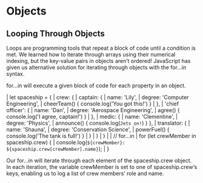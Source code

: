 # Objects

## Looping Through Objects
Loops are programming tools that repeat a block of code until a condition is met. We learned how to iterate through arrays using their numerical indexing, but the key-value pairs in objects aren’t ordered! JavaScript has given us alternative solution for iterating through objects with the for...in syntax.

for...in will execute a given block of code for each property in an object.

| let spaceship = {
|   crew: {
|     captain: { 
|       name: 'Lily', 
|       degree: 'Computer Engineering', 
|       cheerTeam() { console.log('You got this!') } 
|     },
|     'chief officer': { 
|       name: 'Dan', 
|       degree: 'Aerospace Engineering', 
|       agree() { console.log('I agree, captain!') } 
|     },
|     medic: { 
|       name: 'Clementine', 
|       degree: 'Physics', 
|       announce() { console.log(`Jets on!`) } },
|     translator: {
|       name: 'Shauna', 
|       degree: 'Conservation Science', 
|       powerFuel() { console.log('The tank is full!') } 
|     }
|   }
| }
| 
| // for...in
| for (let crewMember in spaceship.crew) {
|   console.log(`${crewMember}: ${spaceship.crew[crewMember].name}`);
| }

Our for...in will iterate through each element of the spaceship.crew object. In each iteration, the variable crewMember is set to one of spaceship.crew‘s keys, enabling us to log a list of crew members’ role and name.